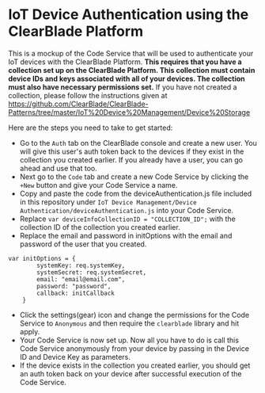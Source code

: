 # IoT Device Authentication using the ClearBlade Platform

This is a mockup of the Code Service that will be used to authenticate your IoT devices with the ClearBlade Platform. **This requires that you have a collection set up on the ClearBlade Platform. This collection must contain device IDs and keys associated with all of your devices. The collection must also have necessary permissions set.** If you have not created a collection, please follow the instructions given at https://github.com/ClearBlade/ClearBlade-Patterns/tree/master/IoT%20Device%20Management/Device%20Storage 

Here are the steps you need to take to get started:  
- Go to the ```Auth``` tab on the ClearBlade console and create a new user. You will give this user's auth token back to the devices if they exist in the collection you created earlier. If you already have a user, you can go ahead and use that too.
- Next go to the ```Code``` tab and create a new Code Service by clicking the ```+New``` button and give your Code Service a name. 
- Copy and paste the code from the deviceAuthentication.js file included in this repository under ```IoT Device Management/Device Authentication/deviceAuthentication.js``` into your Code Service.
- Replace ```var deviceInfoCollectionID = "COLLECTION_ID";``` with the collection ID of the collection you created earlier.
- Replace the email and password in initOptions with the email and password of the user that you created.
``` 
var initOptions = {
		systemKey: req.systemKey,
		systemSecret: req.systemSecret,
		email: "email@email.com",
		password: "password",
		callback: initCallback
	}
```
- Click the settings(gear) icon and change the permissions for the Code Service to ```Anonymous``` and then require the ```clearblade``` library and hit apply.
- Your Code Service is now set up. Now all you have to do is call this Code Service anonymously from your device by passing in the Device ID and Device Key as parameters.
- If the device exists in the collection you created earlier, you should get an auth token back on your device after successful execution of the Code Service.
